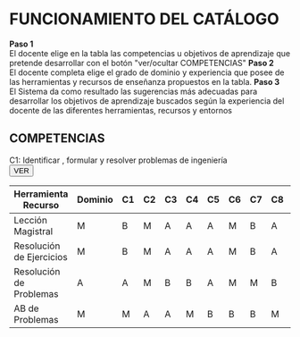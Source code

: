 <link rel="stylesheet" href="https://cdn.datatables.net/1.10.21/css/jquery.dataTables.min.css">
<link rel="stylesheet" href="https://cdn.datatables.net/buttons/1.6.2/css/buttons.dataTables.min.css">
<script src="https://code.jquery.com/jquery-3.5.1.js"></script>
<script src="https://cdn.datatables.net/1.10.21/js/jquery.dataTables.min.js"></script>
<script src="https://cdn.datatables.net/buttons/1.6.2/js/dataTables.buttons.min.js"></script>
<script src="https://cdn.datatables.net/buttons/1.6.2/js/buttons.colVis.min.js"></script>
<script src="demo3.js"></script>
<h1>FUNCIONAMIENTO DEL CATÁLOGO</h1>
<div>
        <b>Paso 1</b></br>
El docente elige en la tabla las competencias u objetivos de aprendizaje que pretende desarrollar con el botón "ver/ocultar COMPETENCIAS"
        <b>Paso 2</b></br>
El docente completa elige el grado de dominio y experiencia que posee de las herramientas y recursos de enseñanza propuestos en la tabla. 
        <b>Paso 3</b></br>
El Sistema da como resultado las sugerencias más adecuadas para desarrollar los objetivos de aprendizaje buscados según la experiencia del docente de las diferentes herramientas, recursos y entornos

</div>
<h2>COMPETENCIAS</h2>
<div>
C1: Identificar , formular y resolver problemas de ingeniería
</div>
<button id="button" type="button" class="">VER</button>
<table id="example" class="display" style="width:100%">
        <thead>
            <tr>
                <th>Herramienta Recurso</th>
                <th>Dominio</th>
                <th>C1</th>
                <th>C2</th>
                <th>C3</th>
                <th>C4</th>
                <th>C5</th>
                <th>C6</th>
                <th>C7</th>
                <th>C8</th>
                <th>C9</th>
                <th>C10</th>
             </tr>
        </thead>
        <tbody>
            <tr>
                <td>Lección Magistral</td>
                <td>M</td>
                <td>B</td>
                <td>M</td>
                <td>A</td>
                <td>A</td>
                <td>A</td>
                <td>M</td>
                <td>B</td>
                <td>A</td>
                <td>B</td>
                <td>A</td>
            </tr>
            <tr>
                <td>Resolución de Ejercicios</td>
                <td>M</td>
                <td>B</td>
                <td>M</td>
                <td>A</td>
                <td>A</td>
                <td>A</td>
                <td>M</td>
                <td>B</td>
                <td>A</td>
                <td>B</td>
                <td>A</td>
            </tr>
                 <tr>
                <td>Resolución de Problemas</td>
                <td>A</td>
                <td>A</td>
                <td>M</td>
                <td>B</td>
                <td>B</td>
                <td>A</td>
                <td>M</td>
                <td>M</td>
                <td>B</td>
                <td>M</td>
                <td>A</td>
            </tr>
            <tr>
                <td>AB de Problemas</td>
                <td>M</td>
                <td>M</td>
                <td>A</td>
                <td>A</td>
                <td>M</td>
                <td>B</td>
                <td>B</td>
                <td>B</td>
                <td>M</td>
                <td>M</td>
                <td>B</td>
            </tr>
        </tbody>
    </table>
